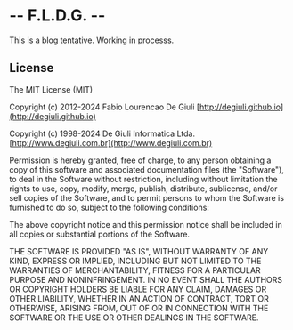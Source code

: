 # -- F.L.D.G. --

This is a blog tentative. Working in processs.

## License

The MIT License (MIT)

Copyright (c) 2012-2024 Fabio Lourencao De Giuli [http://degiuli.github.io](http://degiuli.github.io)

Copyright (c) 1998-2024 De Giuli Informatica Ltda. [http://www.degiuli.com.br](http://www.degiuli.com.br)

Permission is hereby granted, free of charge, to any person obtaining a copy of
this software and associated documentation files (the "Software"), to deal in
the Software without restriction, including without limitation the rights to
use, copy, modify, merge, publish, distribute, sublicense, and/or sell copies of
the Software, and to permit persons to whom the Software is furnished to do so,
subject to the following conditions:

The above copyright notice and this permission notice shall be included in all
copies or substantial portions of the Software.

THE SOFTWARE IS PROVIDED "AS IS", WITHOUT WARRANTY OF ANY KIND, EXPRESS OR
IMPLIED, INCLUDING BUT NOT LIMITED TO THE WARRANTIES OF MERCHANTABILITY, FITNESS
FOR A PARTICULAR PURPOSE AND NONINFRINGEMENT. IN NO EVENT SHALL THE AUTHORS OR
COPYRIGHT HOLDERS BE LIABLE FOR ANY CLAIM, DAMAGES OR OTHER LIABILITY, WHETHER
IN AN ACTION OF CONTRACT, TORT OR OTHERWISE, ARISING FROM, OUT OF OR IN
CONNECTION WITH THE SOFTWARE OR THE USE OR OTHER DEALINGS IN THE SOFTWARE.